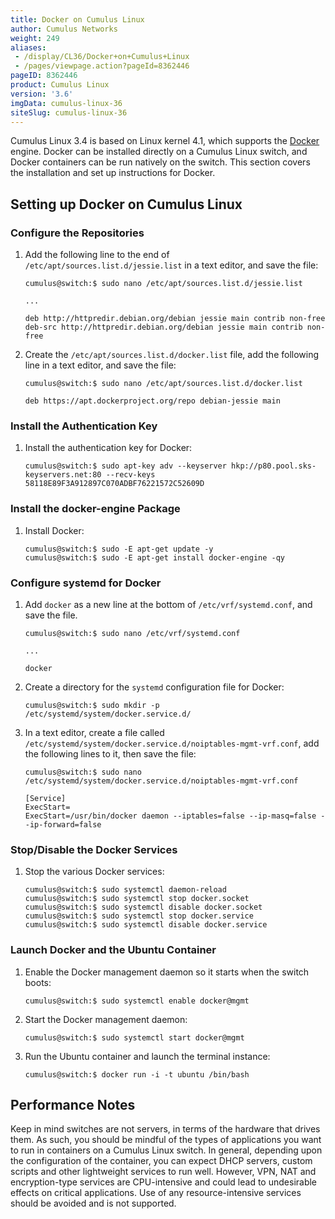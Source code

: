 ```yaml
---
title: Docker on Cumulus Linux
author: Cumulus Networks
weight: 249
aliases:
 - /display/CL36/Docker+on+Cumulus+Linux
 - /pages/viewpage.action?pageId=8362446
pageID: 8362446
product: Cumulus Linux
version: '3.6'
imgData: cumulus-linux-36
siteSlug: cumulus-linux-36
---
```

Cumulus Linux 3.4 is based on Linux kernel 4.1, which supports the
[Docker](https://www.docker.com/) engine. Docker can be installed
directly on a Cumulus Linux switch, and Docker containers can be run
natively on the switch. This section covers the installation and set up
instructions for Docker.

## <span>Setting up Docker on Cumulus Linux</span>

### <span>Configure the Repositories</span>

1.  Add the following line to the end of
    `/etc/apt/sources.list.d/jessie.list` in a text editor, and save the
    file:
    
        cumulus@switch:$ sudo nano /etc/apt/sources.list.d/jessie.list
         
        ...
         
        deb http://httpredir.debian.org/debian jessie main contrib non-free
        deb-src http://httpredir.debian.org/debian jessie main contrib non-free

2.  Create the `/etc/apt/sources.list.d/docker.list` file, add the
    following line in a text editor, and save the file:
    
        cumulus@switch:$ sudo nano /etc/apt/sources.list.d/docker.list
         
        deb https://apt.dockerproject.org/repo debian-jessie main

### <span>Install the Authentication Key</span>

1.  Install the authentication key for Docker:
    
        cumulus@switch:$ sudo apt-key adv --keyserver hkp://p80.pool.sks-keyservers.net:80 --recv-keys 58118E89F3A912897C070ADBF76221572C52609D

### <span>Install the docker-engine Package</span>

1.  Install Docker:
    
        cumulus@switch:$ sudo -E apt-get update -y
        cumulus@switch:$ sudo -E apt-get install docker-engine -qy

### <span>Configure systemd for Docker</span>

1.  Add `docker` as a new line at the bottom of `/etc/vrf/systemd.conf`,
    and save the file.
    
        cumulus@switch:$ sudo nano /etc/vrf/systemd.conf
         
        ...
         
        docker

2.  Create a directory for the `systemd` configuration file for Docker:
    
        cumulus@switch:$ sudo mkdir -p /etc/systemd/system/docker.service.d/

3.  In a text editor, create a file called
    `/etc/systemd/system/docker.service.d/noiptables-mgmt-vrf.conf`, add
    the following lines to it, then save the file:
    
        cumulus@switch:$ sudo nano /etc/systemd/system/docker.service.d/noiptables-mgmt-vrf.conf
         
        [Service]
        ExecStart=
        ExecStart=/usr/bin/docker daemon --iptables=false --ip-masq=false --ip-forward=false

### <span>Stop/Disable the Docker Services</span>

1.  Stop the various Docker services:
    
        cumulus@switch:$ sudo systemctl daemon-reload
        cumulus@switch:$ sudo systemctl stop docker.socket
        cumulus@switch:$ sudo systemctl disable docker.socket
        cumulus@switch:$ sudo systemctl stop docker.service
        cumulus@switch:$ sudo systemctl disable docker.service

### <span>Launch Docker and the Ubuntu Container</span>

1.  Enable the Docker management daemon so it starts when the switch
    boots:
    
        cumulus@switch:$ sudo systemctl enable docker@mgmt

2.  Start the Docker management daemon:
    
        cumulus@switch:$ sudo systemctl start docker@mgmt

3.  Run the Ubuntu container and launch the terminal instance:
    
        cumulus@switch:$ docker run -i -t ubuntu /bin/bash

## <span>Performance Notes</span>

Keep in mind switches are not servers, in terms of the hardware that
drives them. As such, you should be mindful of the types of applications
you want to run in containers on a Cumulus Linux switch. In general,
depending upon the configuration of the container, you can expect DHCP
servers, custom scripts and other lightweight services to run well.
However, VPN, NAT and encryption-type services are CPU-intensive and
could lead to undesirable effects on critical applications. Use of any
resource-intensive services should be avoided and is not supported.

